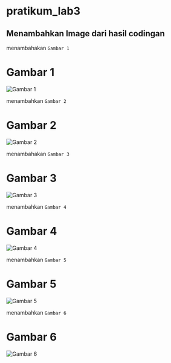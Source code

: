 # pratikum_lab3

## Menambahkan Image dari hasil codingan

menambahakan `Gambar 1`
# Gambar 1
![Gambar 1](pratikum_lab3/gambar1.png)


menambahkan `Gambar 2`
# Gambar 2
![Gambar 2](gambar2.png)


menambahakan `Gambar 3`
# Gambar 3
![Gambar 3](gambar3.png)


menambahkan `Gambar 4`
# Gambar 4
![Gambar 4](gambar4.png)


menambahkan `Gambar 5`
# Gambar 5
![Gambar 5](gambar5.png)


menambahkan `Gambar 6`
# Gambar 6
![Gambar 6](Full_hasil_tugas.png)